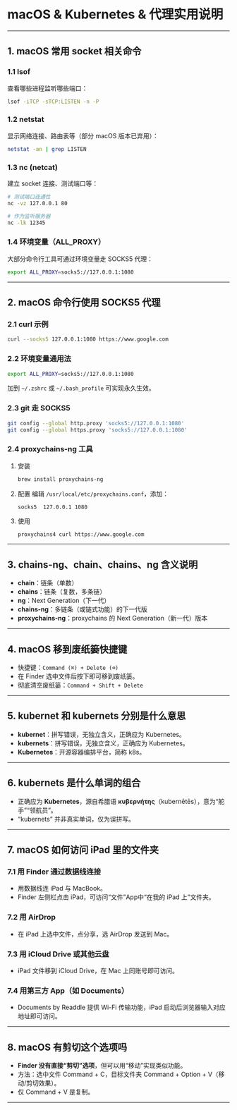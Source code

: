 # macOS & Kubernetes & 代理实用说明

---

## 1. macOS 常用 socket 相关命令

### 1.1 lsof
查看哪些进程监听哪些端口：
```sh
lsof -iTCP -sTCP:LISTEN -n -P
```

### 1.2 netstat
显示网络连接、路由表等（部分 macOS 版本已弃用）：
```sh
netstat -an | grep LISTEN
```

### 1.3 nc (netcat)
建立 socket 连接、测试端口等：
```sh
# 测试端口连通性
nc -vz 127.0.0.1 80

# 作为监听服务器
nc -lk 12345
```

### 1.4 环境变量（ALL_PROXY）
大部分命令行工具可通过环境变量走 SOCKS5 代理：
```sh
export ALL_PROXY=socks5://127.0.0.1:1080
```

---

## 2. macOS 命令行使用 SOCKS5 代理

### 2.1 curl 示例
```sh
curl --socks5 127.0.0.1:1080 https://www.google.com
```

### 2.2 环境变量通用法
```sh
export ALL_PROXY=socks5://127.0.0.1:1080
```
加到 `~/.zshrc` 或 `~/.bash_profile` 可实现永久生效。

### 2.3 git 走 SOCKS5
```sh
git config --global http.proxy 'socks5://127.0.0.1:1080'
git config --global https.proxy 'socks5://127.0.0.1:1080'
```

### 2.4 proxychains-ng 工具
1. 安装
   ```sh
   brew install proxychains-ng
   ```
2. 配置
   编辑 `/usr/local/etc/proxychains.conf`，添加：
   ```
   socks5  127.0.0.1 1080
   ```
3. 使用
   ```sh
   proxychains4 curl https://www.google.com
   ```

---

## 3. chains-ng、chain、chains、ng 含义说明

- **chain**：链条（单数）
- **chains**：链条（复数，多条链）
- **ng**：Next Generation（下一代）
- **chains-ng**：多链条（或链式功能）的下一代版
- **proxychains-ng**：proxychains 的 Next Generation（新一代）版本

---

## 4. macOS 移到废纸篓快捷键

- 快捷键：`Command (⌘) + Delete (⌫)`
- 在 Finder 选中文件后按下即可移到废纸篓。
- 彻底清空废纸篓：`Command + Shift + Delete`

---

## 5. kubernet 和 kubernets 分别是什么意思

- **kubernet**：拼写错误，无独立含义，正确应为 Kubernetes。
- **kubernets**：拼写错误，无独立含义，正确应为 Kubernetes。
- **Kubernetes**：开源容器编排平台，简称 k8s。

---

## 6. kubernets 是什么单词的组合

- 正确应为 **Kubernetes**，源自希腊语 **κυβερνήτης**（kubernētēs），意为“舵手”“领航员”。
- “kubernets” 并非真实单词，仅为误拼写。

---

## 7. macOS 如何访问 iPad 里的文件夹

### 7.1 用 Finder 通过数据线连接
- 用数据线连 iPad 与 MacBook。
- Finder 左侧栏点击 iPad，可访问“文件”App中“在我的 iPad 上”文件夹。

### 7.2 用 AirDrop
- 在 iPad 上选中文件，点分享，选 AirDrop 发送到 Mac。

### 7.3 用 iCloud Drive 或其他云盘
- iPad 文件移到 iCloud Drive，在 Mac 上同账号即可访问。

### 7.4 用第三方 App（如 Documents）
- Documents by Readdle 提供 Wi-Fi 传输功能，iPad 启动后浏览器输入对应地址即可访问。

---

## 8. macOS 有剪切这个选项吗

- **Finder 没有直接“剪切”选项**，但可以用“移动”实现类似功能。
- 方法：选中文件 Command + C，目标文件夹 Command + Option + V（移动/剪切效果）。
- 仅 Command + V 是复制。

---
